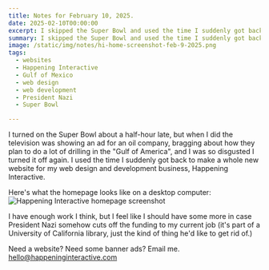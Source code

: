 ```yaml
---
title: Notes for February 10, 2025.
date: 2025-02-10T00:00:00
excerpt: I skipped the Super Bowl and used the time I suddenly got back to make a whole new website.
summary: I skipped the Super Bowl and used the time I suddenly got back to make a whole new website.
image: /static/img/notes/hi-home-screenshot-feb-9-2025.png
tags:
  - websites
  - Happening Interactive
  - Gulf of Mexico
  - web design
  - web development
  - President Nazi
  - Super Bowl

---
```


I turned on the Super Bowl about a half-hour late, but when I did the television was showing an ad for an oil company, bragging about how they plan to do a lot of drilling in the "Gulf of America", and I was so disgusted I turned it off again. I used the time I suddenly got back to make a whole new website for my web design and development business, Happening Interactive.

Here's what the homepage looks like on a desktop computer:
![Happening Interactive homepage screenshot](/static/img/notes/hi-home-screenshot-feb-9-2025.png)

I have enough work I think, but I feel like I should have some more in case President Nazi somehow cuts off the funding to my current job (it's part of a University of California library, just the kind of thing he'd like to get rid of.)

Need a website? Need some banner ads? Email me. hello@happeninginteractive.com